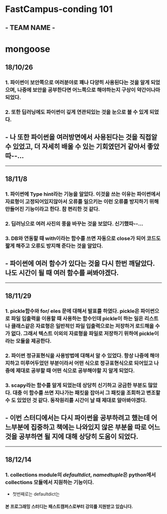 # FastCampus-conding 101

## - TEAM NAME - 
#  mongoose

## 18/10/26

### 1. 파이썬이 보안쪽으로 여러분야로 꽤나 다양히 사용된다는 것을 알게 되었으며, 나중에 보안을 공부한다면 어느쪽으로 해야하는지 구상이 약간이나마 되었다.
### 2. 또한 딥러닝에도 파이썬이 깊게 연관되있는 것을 눈으로 볼 수 있게 되었다. 

## - 나 또한 파이썬을 여러방면에서 사용된다는 것을 직접알 수 있었고, 더 자세히 배울 수 있는 기회였던거 같아서 좋았따--...

---

## 18/11/8

### 1. 파이썬에 Type hint라는 기능을 알았다. 이것을 쓰는 이유는 파이썬에서 자료형이 고정되어있지않아서 오류를 일으키는 이런 오류를 방지하기 위해 만들어진 기능이라고 한다. 참 편리한 것 같다.

### 2. 딥러닝으로 여러 사진의 풍을 바꾸는 것을 보았다. 신기했따--...

### 3. DB와 연동할 때 with이라는 함수를 쓰면 자동으로 close가 되어 코드도 짧게 해주고 오류도 방지해 준다는 것을 알았다.

## - 파이썬에 여러 함수가 있다는 것을 다시 한번 깨달았다. 나도 시간이 될 때 여러 함수를 써봐야겠다.

---

## 18/11/29

### 1. pickle함수와 for/ eles 문에 대해서 발표를 하였다. pickle은 파이썬으로 파일 입출력을 이용할 때 사용하는 함수인데 pickle이 하는 일은 리스트나 클래스같은 자료형은 일반적인 파일 입출력으로는 저장하거 로드해올 수 가 없다. 그래서 텍스트 이외의 자료형을 파일로 저장하기 위하여 pickle이라는 모듈을 제공한다. 

### 2. 파이썬 정규표현식을 사용방법에 대해서 알 수 있었다. 항상 나중에 해야지하고 미루어두었던 부분이라서 어떤 식으로 정규표현식으로 되어있고 나중에 제대로 공부할 때 어떤 식으로 공부해야할 지 알게 되었다.

### 3. scapy라는 함수를 알게 되었는데 상당히 신기하고 궁금한 부분도 많았다. 대충 이 함수를 쓰면 지나가는 패킷을 잡아서 그 패킷을 조회하고 변조할 수 도 있었던 것 같다. 동작원리를 시간이 날 때 제대로 알아봐야겠다. 

## - 이번 스터디에서는 다시 파이썬을 공부하려고 했는데 어느부분에 집중하고 책에는 나와있지 않은 부분을 따로 어느 것을 공부하면 될 지에 대해 상당히 도움이 되었다.

---

## 18/12/14

### 1. collections module의 *defaultdict*, *namedtuple*은 python에서 collections 모듈에서 지원하는 기능이다.
* 첫번째로는 defaultdict는 

#### **본 프로그래밍 스터디는 패스트캠퍼스로부터 강의를 지원받고 있습니다.**
